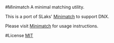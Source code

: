 #Minimatch
A minimal matching utility.

This is a port of SLaks' [Minimatch](https://github.com/SLaks/Minimatch) to
support DNX.

Please visit [Minimatch](https://github.com/SLaks/Minimatch) for usage instructions.

#License
[MIT](http://opensource.org/licenses/MIT)
